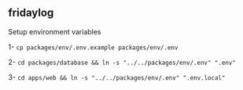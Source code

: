 ## fridaylog

Setup environment variables

1- `cp packages/env/.env.example packages/env/.env`

2- `cd packages/database && ln -s "../../packages/env/.env" ".env"`

3- `cd apps/web && ln -s "../../packages/env/.env" ".env.local"`
